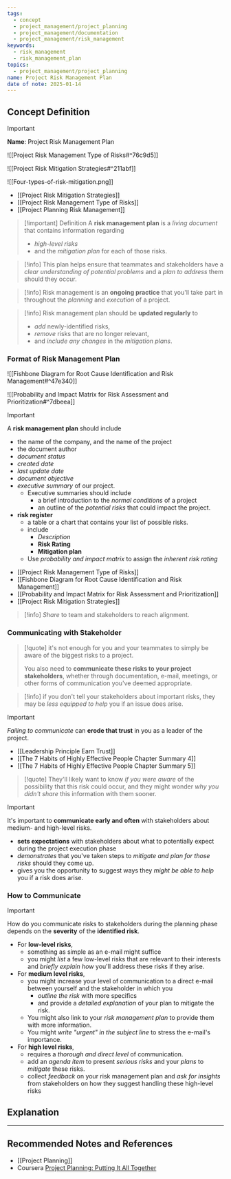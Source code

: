 ```yaml
---
tags:
  - concept
  - project_management/project_planning
  - project_management/documentation
  - project_management/risk_management
keywords:
  - risk_management
  - risk_management_plan
topics:
  - project_management/project_planning
name: Project Risk Management Plan
date of note: 2025-01-14
---
```


## Concept Definition

>[!important]
>**Name**: Project Risk Management Plan

![[Project Risk Management Type of Risks#^76c9d5]]

![[Project Risk Mitigation Strategies#^211abf]]

![[Four-types-of-risk-mitigation.png]]

- [[Project Risk Mitigation Strategies]]
- [[Project Risk Management Type of Risks]]
- [[Project Planning Risk Management]]

>[!important] Definition
>A **risk management plan** is a *living document* that contains information regarding
>-  *high-level risks* 
>- and the *mitigation plan* for each of those risks.

>[!info]
>This plan helps ensure that teammates and stakeholders have a *clear understanding of potential problems* and a *plan to address* them should they occur.

>[!info]
>Risk management is an **ongoing practice** that you'll take part in throughout the *planning* and *execution* of a project.

>[!info]
>Risk management plan should be **updated regularly** to 
>- *add* newly-identified risks, 
>- *remove* risks that are no longer relevant,
>- and *include any changes* in the *mitigation plans*.

### Format of Risk Management Plan

![[Fishbone Diagram for Root Cause Identification and Risk Management#^47e340]]

![[Probability and Impact Matrix for Risk Assessment and Prioritization#^7dbeea]]

>[!important]
>A **risk management plan** should include
>- the name of the company, and the name of the project
>- the document author
>- *document status*
>- *created date*
>- *last update date*
>- *document objective*
>- *executive summary* of our project.
>	- Executive summaries should include 
>		- a brief introduction to the *normal conditions* of a project
>		- an outline of the *potential risks* that could impact the project.
>- **risk register**
>	- a table or a chart that contains your list of possible risks.
>	- include 
>		- *Description*
>		- **Risk Rating**
>		- **Mitigation plan**
>	- Use *probability and impact matrix* to assign the *inherent risk rating*

- [[Project Risk Management Type of Risks]]
- [[Fishbone Diagram for Root Cause Identification and Risk Management]]
- [[Probability and Impact Matrix for Risk Assessment and Prioritization]]
- [[Project Risk Mitigation Strategies]]

>[!info]
>*Share* to team and stakeholders to reach alignment.

### Communicating with Stakeholder

>[!quote] 
> it's not enough for you and your teammates to simply be aware of the biggest risks to a project.
> 
> You also need to **communicate these risks to your project stakeholders**, whether through documentation, e-mail, meetings, or other forms of communication you've deemed appropriate.

>[!info]
>if you don't tell your stakeholders about important risks, they may be *less equipped to help* you if an issue does arise.

>[!important]
>*Failing to communicate* can **erode that trust** in you as a leader of the project.

- [[Leadership Principle Earn Trust]]
- [[The 7 Habits of Highly Effective People Chapter Summary 4]]
- [[The 7 Habits of Highly Effective People Chapter Summary 5]]

>[!quote]
>They'll likely want to know *if you were aware* of the possibility that this risk could occur, and they might wonder *why you didn't share* this information with them sooner.


>[!important]
>It's important to **communicate early and often** with stakeholders about medium- and high-level risks. 
>- **sets expectations** with stakeholders about what to potentially expect during the project execution phase 
>- *demonstrates* that you've taken steps to *mitigate and plan for those risks* should they come up.
>- gives you the opportunity to suggest ways they *might be able to help* you if a risk does arise.

### How to Communicate

>[!important]
>How do you communicate risks to stakeholders during the planning phase depends on the **severity** of the **identified risk**.
>- For **low-level risks**, 
>	- something as simple as an e-mail might suffice
>	- you might *list* a few low-level risks that are relevant to their interests and *briefly explain how* you'll address these risks if they arise.
>- For **medium level risks**,
>	- you might increase your level of communication to a direct e-mail between yourself and the stakeholder in which you 
>		- *outline the risk* with more specifics 
>		- and provide a *detailed explanation* of your plan to mitigate the risk.
>	- You might also link to your *risk management plan* to provide them with more information.
>	- You might *write "urgent" in the subject line* to stress the e-mail's importance.
>- For **high level risks**,
>	- requires a *thorough and direct level* of communication.
>	- add an *agenda item* to present *serious risks* and your *plans* to *mitigate* these risks.
>	- collect *feedback* on your risk management plan and *ask for insights* from stakeholders on how they suggest handling these high-level risks




## Explanation





-----------
##  Recommended Notes and References

- [[Project Planning]]
- Coursera [Project Planning: Putting It All Together](https://www.coursera.org/learn/project-planning-google/home/welcome)